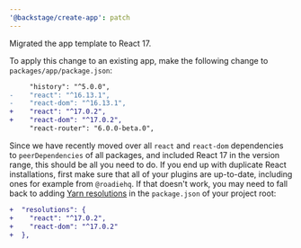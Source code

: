 ```yaml
---
'@backstage/create-app': patch
---
```


Migrated the app template to React 17.

To apply this change to an existing app, make the following change to `packages/app/package.json`:

```diff
     "history": "^5.0.0",
-    "react": "^16.13.1",
-    "react-dom": "^16.13.1",
+    "react": "^17.0.2",
+    "react-dom": "^17.0.2",
     "react-router": "6.0.0-beta.0",
```

Since we have recently moved over all `react` and `react-dom` dependencies to `peerDependencies` of all packages, and included React 17 in the version range, this should be all you need to do. If you end up with duplicate React installations, first make sure that all of your plugins are up-to-date, including ones for example from `@roadiehq`. If that doesn't work, you may need to fall back to adding [Yarn resolutions](https://classic.yarnpkg.com/lang/en/docs/selective-version-resolutions/) in the `package.json` of your project root:

```diff
+  "resolutions": {
+    "react": "^17.0.2",
+    "react-dom": "^17.0.2"
+  },
```
